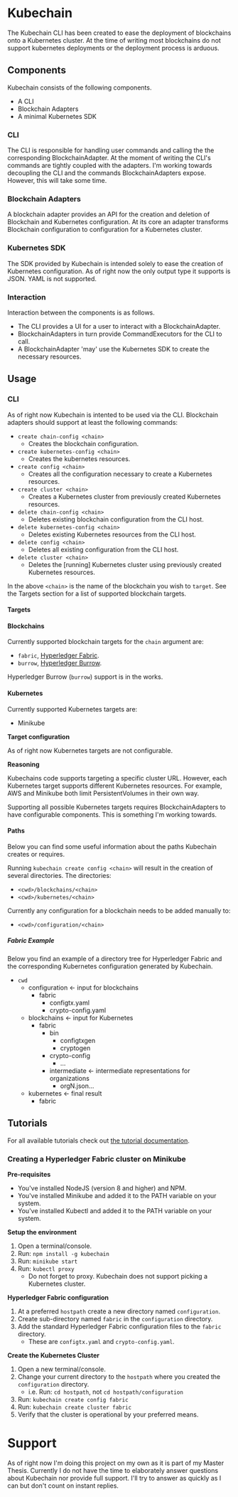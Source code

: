 # Kubechain
The Kubechain CLI has been created to ease the deployment of blockchains onto a Kubernetes cluster.
At the time of writing most blockchains do not support kubernetes deployments or the deployment process is arduous.

## Components
Kubechain consists of the following components.

- A CLI
- Blockchain Adapters
- A minimal Kubernetes SDK

### CLI
The CLI is responsible for handling user commands and calling the the corresponding BlockchainAdapter.
At the moment of writing the CLI's commands are tightly coupled with the adapters. 
I'm working towards decoupling the CLI and the commands BlockchainAdapters expose. However, this will take some time.

### Blockchain Adapters
A blockchain adapter provides an API for the creation and deletion of Blockchain and Kubernetes configuration.
At its core an adapter transforms Blockchain configuration to configuration for a Kubernetes cluster.

### Kubernetes SDK
The SDK provided by Kubechain is intended solely to ease the creation of Kubernetes configuration. 
As of right now the only output type it supports is JSON. YAML is not supported.

### Interaction
Interaction between the components is as follows.

- The CLI provides a UI for a user to interact with a BlockchainAdapter. 
- BlockchainAdapters in turn provide CommandExecutors for the CLI to call.
- A BlockchainAdapter 'may' use the Kubernetes SDK to create the necessary resources.

## Usage

### CLI
As of right now Kubechain is intented to be used via the CLI. Blockchain adapters should support at least the following commands:

- ``create chain-config <chain>``
  - Creates the blockchain configuration.
- ``create kubernetes-config <chain>``
  - Creates the kubernetes resources.
- ``create config <chain>``
  - Creates all the configuration necessary to create a Kubernetes resources.
- ``create cluster <chain>``
  - Creates a Kubernetes cluster from previously created Kubernetes resources.
- ``delete chain-config <chain>``
  - Deletes existing blockchain configuration from the CLI host.
- ``delete kubernetes-config <chain>``
  - Deletes existing Kubernetes resources from the CLI host.
- ``delete config <chain>``
  - Deletes all existing configuration from the CLI host.
- ``delete cluster <chain>``
  - Deletes the [running] Kubernetes cluster using previously created Kubernetes resources.

In the above ``<chain>`` is the name of the blockchain you wish to ``target``.
See the Targets section for a list of supported blockchain targets.

#### Targets

#### Blockchains
Currently supported blockchain targets for the ``chain`` argument are:

- ``fabric``, [Hyperledger Fabric](https://github.com/hyperledger/fabric).
- ``burrow``, [Hyperledger Burrow](https://github.com/hyperledger/burrow).

Hyperledger Burrow (``burrow``) support is in the works.

#### Kubernetes 
Currently supported Kubernetes targets are:

- Minikube

**Target configuration**

As of right now Kubernetes targets are not configurable. 

**Reasoning**

Kubechains code supports targeting a specific cluster URL. 
However, each Kubernetes target supports different Kubernetes resources.
For example, AWS and Minikube both limit PersistentVolumes in their own way.

Supporting all possible Kubernetes targets requires BlockchainAdapters to have configurable components.
This is something I'm working towards.

#### Paths
Below you can find some useful information about the paths Kubechain creates or requires.

Running ``kubechain create config <chain>`` will result in the creation of several directories.
The directories:
- `<cwd>/blockchains/<chain>`
- `<cwd>/kubernetes/<chain>`

Currently any configuration for a blockchain needs to be added manually to:
- `<cwd>/configuration/<chain>`

##### Fabric Example
Below you find an example of a directory tree for Hyperledger Fabric and the corresponding Kubernetes configuration generated by Kubechain.

- `cwd`
  - configuration <- input for blockchains
    - fabric
      - configtx.yaml
      - crypto-config.yaml
  - blockchains <- input for Kubernetes
    - fabric
      - bin
        - configtxgen
        - cryptogen
      - crypto-config
        - ...
      - intermediate <- intermediate representations for organizations
        - orgN.json...
  - kubernetes <- final result
    - fabric

## Tutorials
For all available tutorials check out [the tutorial documentation](https://github.com/kubechain/kubechain/tree/master/docs/tutorials).

### Creating a Hyperledger Fabric cluster on Minikube

**Pre-requisites**
- You've installed NodeJS (version 8 and higher) and NPM.
- You've installed Minikube and added it to the PATH variable on your system.
- You've installed Kubectl and added it to the PATH variable on your system.

**Setup the environment**
1. Open a terminal/console.
1. Run: ``npm install -g kubechain``
1. Run: ``minikube start``
1. Run: ``kubectl proxy``
   - Do not forget to proxy. Kubechain does not support picking a Kubernetes cluster.

**Hyperledger Fabric configuration**
1. At a preferred ``hostpath`` create a new directory named ``configuration``.
1. Create sub-directory named ``fabric`` in the ``configuration`` directory.
1. Add the standard Hyperledger Fabric configuration files to the ``fabric`` directory.
   - These are ``configtx.yaml`` and ``crypto-config.yaml``.

**Create the Kubernetes Cluster**
1. Open a new terminal/console.
1. Change your current directory to the ``hostpath`` where you created the ``configuration`` directory.
   - i.e. Run: ``cd hostpath``, not `cd hostpath/configuration`
1. Run: ``kubechain create config fabric``
1. Run: ``kubechain create cluster fabric``
1. Verify that the cluster is operational by your preferred means.

# Support
As of right now I'm doing this project on my own as it is part of my Master Thesis.
Currently I do not have the time to elaborately answer questions about Kubechain nor provide full support.
I'll try to answer as quickly as I can but don't count on instant replies.